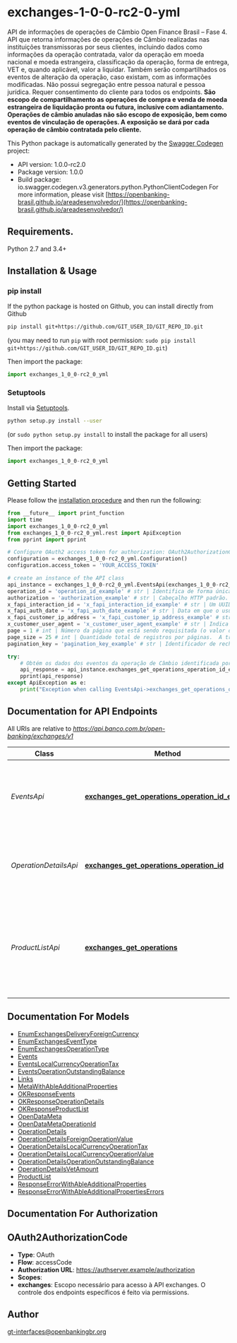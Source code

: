 # exchanges-1-0-0-rc2-0-yml
API de informações de operações de Câmbio Open Finance Brasil – Fase 4.  API que retorna informações de operações de Câmbio realizadas nas instituições transmissoras por seus clientes, incluindo dados como informações da operação contratada, valor da operação em moeda nacional e moeda estrangeira, classificação da operação, forma de entrega, VET e, quando aplicável, valor a liquidar.  Também serão compartilhados os eventos de alteração da operação, caso existam, com as informações modificadas.  Não possui segregação entre pessoa natural e pessoa jurídica.  Requer consentimento do cliente para todos os endpoints.  __São escopo de compartilhamento as operações de compra e venda de moeda estrangeira de liquidação pronta ou futura, inclusive com adiantamento.  Operações de câmbio anuladas não são escopo de exposição, bem como eventos de vinculação de operações.  A exposição se dará por cada operação de câmbio contratada pelo cliente.__ 

This Python package is automatically generated by the [Swagger Codegen](https://github.com/swagger-api/swagger-codegen) project:

- API version: 1.0.0-rc2.0
- Package version: 1.0.0
- Build package: io.swagger.codegen.v3.generators.python.PythonClientCodegen
For more information, please visit [https://openbanking-brasil.github.io/areadesenvolvedor/](https://openbanking-brasil.github.io/areadesenvolvedor/)

## Requirements.

Python 2.7 and 3.4+

## Installation & Usage
### pip install

If the python package is hosted on Github, you can install directly from Github

```sh
pip install git+https://github.com/GIT_USER_ID/GIT_REPO_ID.git
```
(you may need to run `pip` with root permission: `sudo pip install git+https://github.com/GIT_USER_ID/GIT_REPO_ID.git`)

Then import the package:
```python
import exchanges_1_0_0-rc2_0_yml 
```

### Setuptools

Install via [Setuptools](http://pypi.python.org/pypi/setuptools).

```sh
python setup.py install --user
```
(or `sudo python setup.py install` to install the package for all users)

Then import the package:
```python
import exchanges_1_0_0-rc2_0_yml
```

## Getting Started

Please follow the [installation procedure](#installation--usage) and then run the following:

```python
from __future__ import print_function
import time
import exchanges_1_0_0-rc2_0_yml
from exchanges_1_0_0-rc2_0_yml.rest import ApiException
from pprint import pprint

# Configure OAuth2 access token for authorization: OAuth2AuthorizationCode
configuration = exchanges_1_0_0-rc2_0_yml.Configuration()
configuration.access_token = 'YOUR_ACCESS_TOKEN'

# create an instance of the API class
api_instance = exchanges_1_0_0-rc2_0_yml.EventsApi(exchanges_1_0_0-rc2_0_yml.ApiClient(configuration))
operation_id = 'operation_id_example' # str | Identifica de forma única  o relacionamento do cliente com o produto, mantendo as regras de imutabilidade dentro da instituição transmissora.
authorization = 'authorization_example' # str | Cabeçalho HTTP padrão. Permite que as credenciais sejam fornecidas dependendo do tipo de recurso solicitado
x_fapi_interaction_id = 'x_fapi_interaction_id_example' # str | Um UUID RFC4122 usado como um ID de correlação entre request e response. Campo de geração e envio obrigatório pela receptora (client) e o seu valor deve ser \"espelhado\" pela transmissora (server) no cabeçalho de resposta.
x_fapi_auth_date = 'x_fapi_auth_date_example' # str | Data em que o usuário logou pela última vez com o receptor. Representada de acordo com a RFC7231. Exemplo: Sun, 10 Sep 2017 19:43:31 UTC. (optional)
x_fapi_customer_ip_address = 'x_fapi_customer_ip_address_example' # str | O endereço IP do usuário se estiver atualmente logado com o receptor. (optional)
x_customer_user_agent = 'x_customer_user_agent_example' # str | Indica o user-agent que o usuário utiliza. (optional)
page = 1 # int | Número da página que está sendo requisitada (o valor da primeira página é 1). (optional) (default to 1)
page_size = 25 # int | Quantidade total de registros por páginas.  A transmissora deve considerar entrada como 25, caso seja informado algum valor menor pela receptora.  Enquanto houver mais que 25 registros a enviar, a transmissora deve considerar o mínimo por página como 25.  Somente a última página retornada (ou primeira, no caso de página única) pode conter menos de 25 registros.  Mais informações, acesse Especificações de APIs > Padrões > Paginação.  (optional) (default to 25)
pagination_key = 'pagination_key_example' # str | Identificador de rechamada, utilizado para evitar a contagem de chamadas ao endpoint durante a paginação. (optional)

try:
    # Obtém os dados dos eventos da operação de Câmbio identificada por operationId.
    api_response = api_instance.exchanges_get_operations_operation_id_events(operation_id, authorization, x_fapi_interaction_id, x_fapi_auth_date=x_fapi_auth_date, x_fapi_customer_ip_address=x_fapi_customer_ip_address, x_customer_user_agent=x_customer_user_agent, page=page, page_size=page_size, pagination_key=pagination_key)
    pprint(api_response)
except ApiException as e:
    print("Exception when calling EventsApi->exchanges_get_operations_operation_id_events: %s\n" % e)
```

## Documentation for API Endpoints

All URIs are relative to *https://api.banco.com.br/open-banking/exchanges/v1*

Class | Method | HTTP request | Description
------------ | ------------- | ------------- | -------------
*EventsApi* | [**exchanges_get_operations_operation_id_events**](docs/EventsApi.md#exchanges_get_operations_operation_id_events) | **GET** /operations/{operationId}/events | Obtém os dados dos eventos da operação de Câmbio identificada por operationId.
*OperationDetailsApi* | [**exchanges_get_operations_operation_id**](docs/OperationDetailsApi.md#exchanges_get_operations_operation_id) | **GET** /operations/{operationId} | Obtém os dados da operação de Câmbio identificada por operationId.
*ProductListApi* | [**exchanges_get_operations**](docs/ProductListApi.md#exchanges_get_operations) | **GET** /operations | Obtém a lista de operações de Câmbio mantidas pelo cliente na instituição transmissora e para as quais ele tenha fornecido consentimento.

## Documentation For Models

 - [EnumExchangesDeliveryForeignCurrency](docs/EnumExchangesDeliveryForeignCurrency.md)
 - [EnumExchangesEventType](docs/EnumExchangesEventType.md)
 - [EnumExchangesOperationType](docs/EnumExchangesOperationType.md)
 - [Events](docs/Events.md)
 - [EventsLocalCurrencyOperationTax](docs/EventsLocalCurrencyOperationTax.md)
 - [EventsOperationOutstandingBalance](docs/EventsOperationOutstandingBalance.md)
 - [Links](docs/Links.md)
 - [MetaWithAbleAdditionalProperties](docs/MetaWithAbleAdditionalProperties.md)
 - [OKResponseEvents](docs/OKResponseEvents.md)
 - [OKResponseOperationDetails](docs/OKResponseOperationDetails.md)
 - [OKResponseProductList](docs/OKResponseProductList.md)
 - [OpenDataMeta](docs/OpenDataMeta.md)
 - [OpenDataMetaOperationId](docs/OpenDataMetaOperationId.md)
 - [OperationDetails](docs/OperationDetails.md)
 - [OperationDetailsForeignOperationValue](docs/OperationDetailsForeignOperationValue.md)
 - [OperationDetailsLocalCurrencyOperationTax](docs/OperationDetailsLocalCurrencyOperationTax.md)
 - [OperationDetailsLocalCurrencyOperationValue](docs/OperationDetailsLocalCurrencyOperationValue.md)
 - [OperationDetailsOperationOutstandingBalance](docs/OperationDetailsOperationOutstandingBalance.md)
 - [OperationDetailsVetAmount](docs/OperationDetailsVetAmount.md)
 - [ProductList](docs/ProductList.md)
 - [ResponseErrorWithAbleAdditionalProperties](docs/ResponseErrorWithAbleAdditionalProperties.md)
 - [ResponseErrorWithAbleAdditionalPropertiesErrors](docs/ResponseErrorWithAbleAdditionalPropertiesErrors.md)

## Documentation For Authorization


## OAuth2AuthorizationCode

- **Type**: OAuth
- **Flow**: accessCode
- **Authorization URL**: https://authserver.example/authorization
- **Scopes**: 
 - **exchanges**: Escopo necessário para acesso à API exchanges. O controle dos endpoints específicos é feito via permissions.


## Author

gt-interfaces@openbankingbr.org
